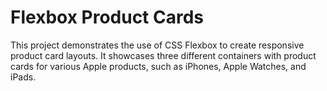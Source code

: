 # Flexbox Product Cards

This project demonstrates the use of CSS Flexbox to create responsive product card layouts. It showcases three different containers with product cards for various Apple products, such as iPhones, Apple Watches, and iPads.

